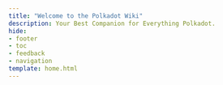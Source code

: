 ```yaml
---
title: "Welcome to the Polkadot Wiki"
description: Your Best Companion for Everything Polkadot.
hide:
- footer
- toc
- feedback
- navigation
template: home.html
---
```


<br>